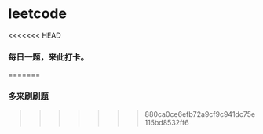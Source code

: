 ﻿# leetcode
<<<<<<< HEAD

### 每日一题，来此打卡。
=======
### 多来刷刷题
>>>>>>> 880ca0ce6efb72a9cf9c941dc75e115bd8532ff6





